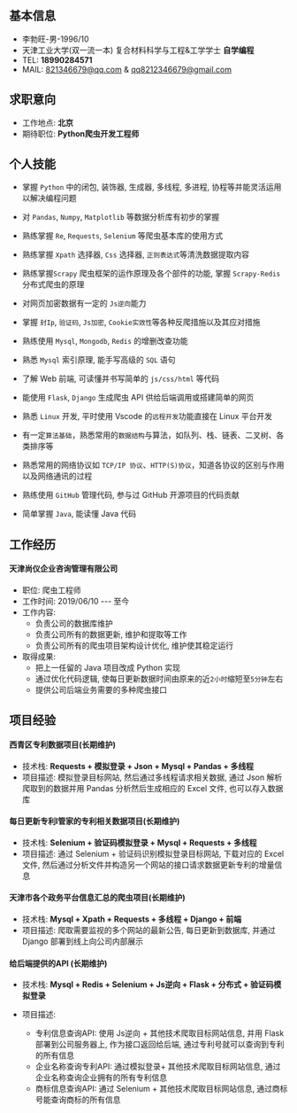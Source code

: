 ## 基本信息
- 李勃旺-男-1996/10
- 天津工业大学(双一流一本)   复合材料科学与工程&工学学士  **自学编程**
- TEL: **18990284571**
- MAIL: 821346679@qq.com & qq8212346679@gmail.com

## 求职意向
- 工作地点: **北京**
- 期待职位: **Python爬虫开发工程师**

## 个人技能
- 掌握 `Python` 中的闭包, 装饰器, 生成器, 多线程, 多进程, 协程等并能灵活运用以解决编程问题
- 对 `Pandas`, `Numpy`, `Matplotlib` 等数据分析库有初步的掌握

- 熟练掌握 `Re`, `Requests`, `Selenium` 等爬虫基本库的使用方式
- 熟练掌握 `Xpath` 选择器, `Css` 选择器, `正则表达式`等清洗数据提取内容
- 熟练掌握`Scrapy` 爬虫框架的运作原理及各个部件的功能, 掌握 `Scrapy-Redis` 分布式爬虫的原理
- 对网页加密数据有一定的 `Js逆向`能力
- 掌握 `封Ip`, `验证码`, `Js加密`, `Cookie实效性`等各种反爬措施以及其应对措施

- 熟练使用 `Mysql`, `Mongodb`, `Redis` 的增删改查功能
- 熟悉 `Mysql` 索引原理, 能手写高级的 `SQL` 语句

- 了解 Web 前端, 可读懂并书写简单的 `js/css/html` 等代码
- 能使用 `Flask`, `Django` 生成爬虫 API 供给后端调用或搭建简单的网页

- 熟悉 `Linux` 开发, 平时使用 Vscode 的`远程开发`功能直接在 Linux 平台开发
- 有一定`算法基础`，熟悉常用的`数据结构`与算法，如队列、栈、链表、二叉树、各类排序等
- 熟悉常用的网络协议如 `TCP/IP 协议`、`HTTP(S)协议`，知道各协议的区别与作用以及网络通讯的过程
- 熟练使用 `GitHub` 管理代码, 参与过 GitHub 开源项目的代码贡献
- 简单掌握 `Java`, 能读懂 Java 代码

## 工作经历
#### 天津尚仪企业咨询管理有限公司
- 职位: 爬虫工程师
- 工作时间: 2019/06/10 --- 至今
- 工作内容:
  - 负责公司的数据库维护
  - 负责公司所有的数据更新, 维护和提取等工作
  - 负责公司所有的爬虫项目架构设计优化, 维护使其稳定运行
- 取得成果:
  - 把上一任留的 Java 项目改成 Python 实现
  - 通过优化代码逻辑, 使每日更新数据时间由原来的近``2小时``缩短至``5分钟``左右
  - 提供公司后端业务需要的多种爬虫接口

## 项目经验

#### 西青区专利数据项目(长期维护)

- 技术栈: **Requests + 模拟登录 + Json + Mysql + Pandas + 多线程**
- 项目描述: 模拟登录目标网站, 然后通过多线程请求相关数据, 通过 Json 解析爬取到的数据并用 Pandas 分析然后生成相应的 Excel 文件, 也可以存入数据库

#### 每日更新专利I管家的专利相关数据项目(长期维护)

- 技术栈: **Selenium + 验证码模拟登录 + Mysql + Requests + 多线程**
- 项目描述: 通过 Selenium + 验证码识别模拟登录目标网站, 下载对应的 Excel 文件, 然后通过分析文件并构造另一个网站的接口请求数据更新专利的增量信息

#### 天津市各个政务平台信息汇总的爬虫项目(长期维护)

- 技术栈: **Mysql + Xpath + Requests + 多线程 + Django + 前端**
- 项目描述: 爬取需要监视的多个网站的最新公告, 每日更新到数据库, 并通过 Django 部署到线上向公司内部展示

#### 给后端提供的API (长期维护)

- 技术栈: **Mysql + Redis + Selenium + Js逆向 + Flask + 分布式 + 验证码模拟登录**

- 项目描述: 
    - 专利信息查询API: 使用 Js逆向 + 其他技术爬取目标网站信息, 并用 Flask 部署到公司服务器上, 作为接口返回给后端, 通过专利号就可以查询到专利的所有信息
    - 企业名称查询专利API: 通过模拟登录+ 其他技术爬取目标网站信息, 通过企业名称查询企业拥有的所有专利信息
    - 商标信息查询API: 通过 Selenium + 其他技术爬取目标网站信息, 通过商标号能查询商标的所有信息